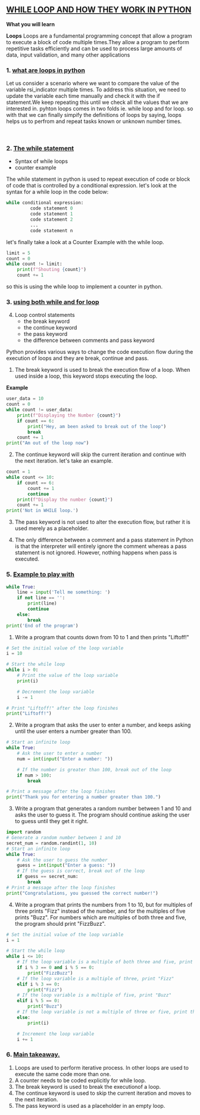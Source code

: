 ## <u>WHILE LOOP AND HOW THEY WORK IN PYTHON</u>

**What you will learn**

**Loops**
Loops are a fundamental programming concept that allow a program to execute a block of code multiple times.They allow a program to perform repetitive tasks efficiently and can be used to process large amounts of data, input validation, and many other applications

### 1. <u>what are loops in python </u>
Let us consider a scenario where we want to compare the value of the variable rsi_indicator multiple times. To address this situation, we need to update the variable each time manually and check it with the if statement.We keep repeating this until we check all the values that we are interested in. pyhton loops comes in two folds ie. while loop and for loop.
so with that we can finally simpify the definitions of loops by saying, loops helps us to perfrom and repeat tasks known or unknown number times.

<br>

### 2. <u>The while statement</u>
- Syntax of while loops
- counter example 

The while statement in python is used to repeat execution of code or block of code that is controlled by a conditional expression. let's look at the  syntax for a while loop in the code below:

```python
while conditional expression:
         code statement 0
         code statement 1
         code statement 2
         ...
         code statement n

```
let's finally take a look at a Counter Example with the while loop.

```python
limit = 5
count = 0
while count != limit:
    print(f"Shouting {count}")
    count += 1

```
so this is using the while loop to implement a counter in python. 


### 3. <u>using both while and for loop</u>
4. Loop control statements
    - the break keyword
    - the continue keyword
    - the pass keyword
    - the difference between comments and pass keyword

Python provides various ways to change the code execution flow during the execution of loops and they are break, continue and  pass.

1. The break keyword is used to break the execution flow of a loop. When used inside a loop, this keyword stops executing the loop.

**Example**
```python
user_data = 10
count = 0
while count != user_data:
    print(f"Displaying the Number {count}")
    if count == 6:
        print("Hey, am been asked to break out of the loop")
        break
    count += 1
print("Am out of the loop now")

```

2. The continue keyword  will skip the current iteration and continue with the next iteration. let's take an example.
```python
count = 1
while count <= 10:
    if count == 6:
        count += 1
        continue
    print(f"Display the number {count}")
    count += 1
print('Not in WHILE loop.')
```

3. The pass keyword is not used to alter the execution flow, but rather it is used merely as a placeholder.  



4. The only difference between a comment and a pass statement in Python is that the interpreter will entirely ignore the comment whereas a pass statement is not ignored. However, nothing happens when pass is executed.

### 5. <u>Example to play with</u>

```python
while True:
    line = input('Tell me something: ')
    if not line == '':   
        print(line)
        continue    
    else:  
        break 
print('End of the program')
```

1. Write a program that counts down from 10 to 1 and then prints "Liftoff!"
```python 
# Set the initial value of the loop variable
i = 10

# Start the while loop
while i > 0:
    # Print the value of the loop variable
    print(i)

    # Decrement the loop variable
    i -= 1

# Print "Liftoff!" after the loop finishes
print("Liftoff!")

``` 

2. Write a program that asks the user to enter a number, and keeps asking until the user enters a number greater than 100.
```python
# Start an infinite loop
while True:
    # Ask the user to enter a number
    num = int(input("Enter a number: "))

    # If the number is greater than 100, break out of the loop
    if num > 100:
        break

# Print a message after the loop finishes
print("Thank you for entering a number greater than 100.")
```

3. Write a program that generates a random number between 1 and 10 and asks the user to guess it. The program should continue asking the user to guess until they get it right.

```python
import random
# Generate a random number between 1 and 10
secret_num = random.randint(1, 10)
# Start an infinite loop
while True:
    # Ask the user to guess the number
    guess = int(input("Enter a guess: "))
    # If the guess is correct, break out of the loop
    if guess == secret_num:
        break
# Print a message after the loop finishes
print("Congratulations, you guessed the correct number!")

```

4. Write a program that prints the numbers from 1 to 10, but for multiples of three prints "Fizz" instead of the number, and for the multiples of five prints "Buzz". For numbers which are multiples of both three and five, the program should print "FizzBuzz".


```python
# Set the initial value of the loop variable
i = 1

# Start the while loop
while i <= 10:
    # If the loop variable is a multiple of both three and five, print "FizzBuzz"
    if i % 3 == 0 and i % 5 == 0:
        print("FizzBuzz")
    # If the loop variable is a multiple of three, print "Fizz"
    elif i % 3 == 0:
        print("Fizz")
    # If the loop variable is a multiple of five, print "Buzz"
    elif i % 5 == 0:
        print("Buzz")
    # If the loop variable is not a multiple of three or five, print the number
    else:
        print(i)

    # Increment the loop variable
    i += 1


```

### 6. <u>Main takeaway.</u>

1. Loops are used to perform iterative process. In other loops are used to execute the same code more than one.
2. A counter needs to be coded  explicitly for while loop.
3. The break keyword is used to break the executionof a loop.
4. The continue keyword is used to skip the current iteration and moves to the next iteration.
5. The pass keyword is used as a placeholder in an empty loop. 
